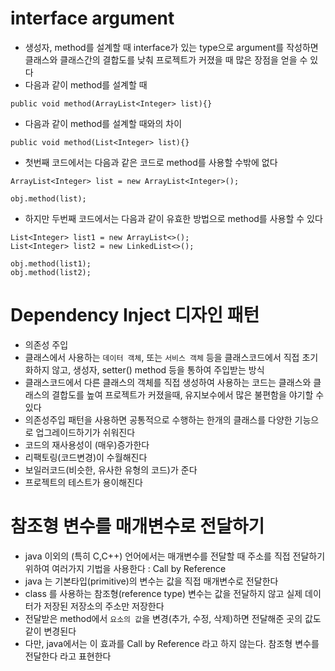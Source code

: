 # interface argument
* 생성자, method를 설계할 때 interface가 있는 type으로 argument를 작성하면 클래스와 클래스간의 결합도를 낮춰 프로젝트가 커졌을 때 많은 장점을 얻을 수 있다
* 다음과 같이 method를 설계할 때
```
public void method(ArrayList<Integer> list){}
```
* 다음과 같이 method를 설계할 때와의 차이
```
public void method(List<Integer> list){}
```
* 첫번째 코드에서는 다음과 같은 코드로 method를 사용할 수밖에 없다
```
ArrayList<Integer> list = new ArrayList<Integer>();

obj.method(list);
```
* 하지만 두번째 코드에서는 다음과 같이 유효한 방법으로 method를 사용할 수 있다
```
List<Integer> list1 = new ArrayList<>();
List<Integer> list2 = new LinkedList<>();

obj.method(list1);
obj.method(list2);
```

# Dependency Inject 디자인 패턴
* 의존성 주입
* 클래스에서 사용하는 ```데이터 객체```, 또는 ```서비스 객체``` 등을 클래스코드에서 직접 초기화하지 않고, 생성자, setter() method 등을 통하여 주입받는 방식
* 클래스코드에서 다른 클래스의 객체를 직접 생성하여 사용하는 코드는 클래스와 클래스의 결합도를 높여 프로젝트가 커졌을때, 유지보수에서 많은 불편함을 야기할 수 있다
* 의존성주입 패턴을 사용하면 공통적으로 수행하는 한개의 클래스를 다양한 기능으로 업그레이드하기가 쉬워진다
* 코드의 재사용성이 (매우)증가한다
* 리팩토링(코드변경)이 수월해진다
* 보일러코드(비슷한, 유사한 유형의 코드)가 준다
* 프로젝트의 테스트가 용이해진다

# 참조형 변수를 매개변수로 전달하기
* java 이외의 (특히 C,C++) 언어에서는 매개변수를 전달할 때 주소를 직접 전달하기 위하여 여러가지 기법을 사용한다 : Call by Reference
* java 는 기본타입(primitive)의 변수는 값을 직접 매개변수로 전달한다
* class 를 사용하는 참조형(reference type) 변수는 값을 전달하지 않고 실제 데이터가 저장된 저장소의 주소만 저장한다
* 전달받은 method에서 ```요소의 값```을 변경(추가, 수정, 삭제)하면 전달해준 곳의 값도 같이 변경된다
* 다만, java에서는 이 효과를 Call by Reference 라고 하지 않는다. 참조형 변수를 전달한다 라고 표현한다
